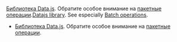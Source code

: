 <span data-ttu-id="38a4b-p107">[Библиотека Data.js](http://datajs.codeplex.com/documentation). Обратите особое внимание на [пакетные операции](http://datajs.codeplex.com/wikipage?title=datajs%20OData%20API&amp;referringTitle=Documentation#Batch).</span><span class="sxs-lookup"><span data-stu-id="38a4b-p107">[Datajs library](http://datajs.codeplex.com/documentation). See especially  [Batch operations](http://datajs.codeplex.com/wikipage?title=datajs%20OData%20API&amp;referringTitle=Documentation#Batch).</span></span>
-  [Библиотека Data.js](http://datajs.codeplex.com/documentation). Обратите особое внимание на [пакетные операции](http://datajs.codeplex.com/wikipage?title=datajs%20OData%20API&amp;referringTitle=Documentation#Batch).